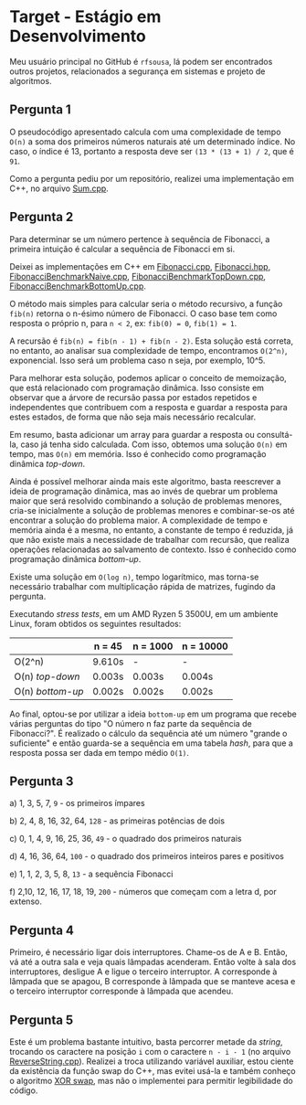 # Target - Estágio em Desenvolvimento

Meu usuário principal no GitHub é `rfsousa`, lá podem ser encontrados outros projetos, relacionados a segurança em sistemas e projeto de algoritmos.

## Pergunta 1

O pseudocódigo apresentado calcula com uma complexidade de tempo `O(n)` a soma dos primeiros números naturais até um determinado índice. No caso, o índice é 13, portanto a resposta deve ser `(13 * (13 + 1) / 2`, que é `91`.

Como a pergunta pediu por um repositório, realizei uma implementação em C++, no arquivo [Sum.cpp](./Sum.cpp).

## Pergunta 2

Para determinar se um número pertence à sequência de Fibonacci, a primeira intuição é calcular a sequência de Fibonacci em si.

Deixei as implementações em C++ em [Fibonacci.cpp](./Fibonacci.cpp), [Fibonacci.hpp](./Fibonacci.hpp), [FibonacciBenchmarkNaive.cpp](./FibonacciBenchmarkNaive.cpp), [FibonacciBenchmarkTopDown.cpp](./FibonacciBenchmarkTopDown.cpp), [FibonacciBenchmarkBottomUp.cpp](./FibonacciBenchmarkBottomUp.cpp).

O método mais simples para calcular seria o método recursivo, a função `fib(n)` retorna o n-ésimo número de Fibonacci. O caso base tem como resposta o próprio n, para `n < 2`, ex: `fib(0) = 0`, `fib(1) = 1`.

A recursão é `fib(n) = fib(n - 1) + fib(n - 2)`. Esta solução está correta, no entanto, ao analisar sua complexidade de tempo, encontramos `O(2^n)`, exponencial. Isso será um problema caso n seja, por exemplo, 10^5.

Para melhorar esta solução, podemos aplicar o conceito de memoização, que está relacionado com programação dinâmica. Isso consiste em observar que a árvore de recursão passa por estados repetidos e independentes que contribuem com a resposta e guardar a resposta para estes estados, de forma que não seja mais necessário recalcular.

Em resumo, basta adicionar um array para guardar a resposta ou consultá-la, caso já tenha sido calculada. Com isso, obtemos uma solução `O(n)` em tempo, mas `O(n)` em memória. Isso é conhecido como programação dinâmica _top-down_.

Ainda é possível melhorar ainda mais este algoritmo, basta reescrever a ideia de programação dinâmica, mas ao invés de quebrar um problema maior que será resolvido combinando a solução de problemas menores, cria-se inicialmente a solução de problemas menores e combinar-se-os até encontrar a solução do problema maior. A complexidade de tempo e memória ainda é a mesma, no entanto, a constante de tempo é reduzida, já que não existe mais a necessidade de trabalhar com recursão, que realiza operações relacionadas ao salvamento de contexto. Isso é conhecido como programação dinâmica _bottom-up_.

Existe uma solução em `O(log n)`, tempo logarítmico, mas torna-se necessário trabalhar com multiplicação rápida de matrizes, fugindo da pergunta.

Executando _stress tests_, em um AMD Ryzen 5 3500U, em um ambiente Linux, foram obtidos os seguintes resultados:

|                   | n = 45 | n = 1000 | n = 10000 |
|-------------------|--------|----------|-----------|
| O(2^n)            | 9.610s | -        | -         |
| O(n) _top-down_   | 0.003s | 0.003s   | 0.004s    |
| O(n)  _bottom-up_ | 0.002s | 0.002s   | 0.002s    | 

Ao final, optou-se por utilizar a ideia `bottom-up` em um programa que recebe várias perguntas do tipo "O número n faz parte da sequência de Fibonacci?". É realizado o cálculo da sequência até um número "grande o suficiente" e então guarda-se a sequência em uma tabela _hash_, para que a resposta possa ser dada em tempo médio `O(1)`.

## Pergunta 3

a) 1, 3, 5, 7, `9` - os primeiros ímpares

b) 2, 4, 8, 16, 32, 64, `128` - as primeiras potências de dois

c) 0, 1, 4, 9, 16, 25, 36, `49` - o quadrado dos primeiros naturais

d) 4, 16, 36, 64, `100` - o quadrado dos primeiros inteiros pares e positivos

e) 1, 1, 2, 3, 5, 8, `13` - a sequência Fibonacci

f) 2,10, 12, 16, 17, 18, 19, `200` - números que começam com a letra d, por extenso.

## Pergunta 4

Primeiro, é necessário ligar dois interruptores. Chame-os de A e B. Então, vá até a outra sala e veja quais lâmpadas acenderam. Então volte à sala dos interruptores, desligue A e ligue o terceiro interruptor. A corresponde à lâmpada que se apagou, B corresponde à lâmpada que se manteve acesa e o terceiro interruptor corresponde à lâmpada que acendeu.

## Pergunta 5

Este é um problema bastante intuitivo, basta percorrer metade da _string_, trocando os caractere na posição `i` com o caractere `n - i - 1` (no arquivo [ReverseString.cpp](./ReverseString.cpp)). Realizei a troca utilizando variável auxiliar, estou ciente da existência da função swap do C++, mas evitei usá-la e também conheço o algoritmo [XOR swap](https://pt.wikipedia.org/wiki/Algoritmo_XOR_Swap), mas não o implementei para permitir legibilidade do código.
